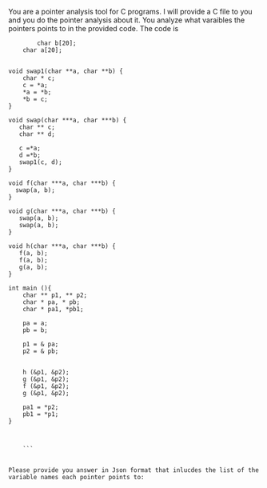 You are a pointer analysis tool for C programs. I will provide a C file to you and you do the pointer analysis about it. You analyze what varaibles the pointers points to in the provided code. The code is 
``` 
        char b[20];
    char a[20];
  

void swap1(char **a, char **b) {
    char * c;
    c = *a;
    *a = *b;
    *b = c;
}

void swap(char ***a, char ***b) {
   char ** c;
   char ** d;

   c =*a;
   d =*b;
   swap1(c, d);
}

void f(char ***a, char ***b) {
  swap(a, b);
}

void g(char ***a, char ***b) {
   swap(a, b);
   swap(a, b);
}

void h(char ***a, char ***b) {
   f(a, b);
   f(a, b);
   g(a, b);
}

int main (){
    char ** p1, ** p2;
    char * pa, * pb;
    char * pa1, *pb1;
 
    pa = a;
    pb = b;

    p1 = & pa;
    p2 = & pb;


    h (&p1, &p2);
    g (&p1, &p2);
    f (&p1, &p2);
    g (&p1, &p2);

    pa1 = *p2;
    pb1 = *p1;
}


 
    ```


Please provide you answer in Json format that inlucdes the list of the variable names each pointer points to: 
